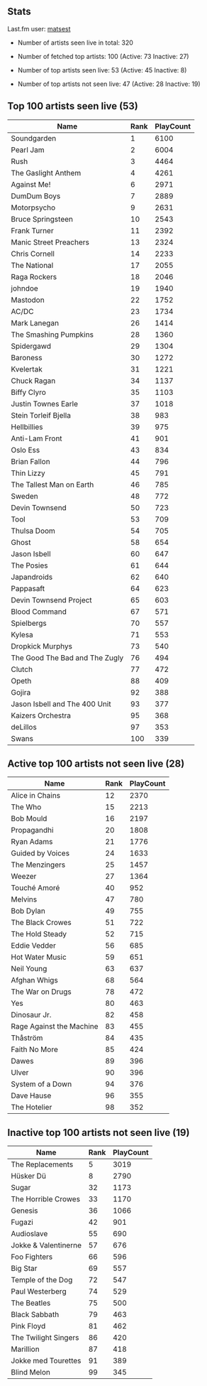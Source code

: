 ## Stats 


Last.fm user: [matsest](https://www.last.fm/user/matsest)

- Number of artists seen live in total: 320

- Number of fetched top artists: 100 (Active: 73 Inactive: 27)

- Number of top artists seen live: 53 (Active: 45 Inactive: 8)

- Number of top artists not seen live: 47 (Active: 28 Inactive: 19)

## Top 100 artists seen live (53)

Name                           | Rank | PlayCount
------------------------------ | ---- | ---------
Soundgarden                    | 1    | 6100     
Pearl Jam                      | 2    | 6004     
Rush                           | 3    | 4464     
The Gaslight Anthem            | 4    | 4261     
Against Me!                    | 6    | 2971     
DumDum Boys                    | 7    | 2889     
Motorpsycho                    | 9    | 2631     
Bruce Springsteen              | 10   | 2543     
Frank Turner                   | 11   | 2392     
Manic Street Preachers         | 13   | 2324     
Chris Cornell                  | 14   | 2233     
The National                   | 17   | 2055     
Raga Rockers                   | 18   | 2046     
johndoe                        | 19   | 1940     
Mastodon                       | 22   | 1752     
AC/DC                          | 23   | 1734     
Mark Lanegan                   | 26   | 1414     
The Smashing Pumpkins          | 28   | 1360     
Spidergawd                     | 29   | 1304     
Baroness                       | 30   | 1272     
Kvelertak                      | 31   | 1221     
Chuck Ragan                    | 34   | 1137     
Biffy Clyro                    | 35   | 1103     
Justin Townes Earle            | 37   | 1018     
Stein Torleif Bjella           | 38   | 983      
Hellbillies                    | 39   | 975      
Anti-Lam Front                 | 41   | 901      
Oslo Ess                       | 43   | 834      
Brian Fallon                   | 44   | 796      
Thin Lizzy                     | 45   | 791      
The Tallest Man on Earth       | 46   | 785      
Sweden                         | 48   | 772      
Devin Townsend                 | 50   | 723      
Tool                           | 53   | 709      
Thulsa Doom                    | 54   | 705      
Ghost                          | 58   | 654      
Jason Isbell                   | 60   | 647      
The Posies                     | 61   | 644      
Japandroids                    | 62   | 640      
Pappasaft                      | 64   | 623      
Devin Townsend Project         | 65   | 603      
Blood Command                  | 67   | 571      
Spielbergs                     | 70   | 557      
Kylesa                         | 71   | 553      
Dropkick Murphys               | 73   | 540      
The Good The Bad and The Zugly | 76   | 494      
Clutch                         | 77   | 472      
Opeth                          | 88   | 409      
Gojira                         | 92   | 388      
Jason Isbell and The 400 Unit  | 93   | 377      
Kaizers Orchestra              | 95   | 368      
deLillos                       | 97   | 353      
Swans                          | 100  | 339      

## Active top 100 artists not seen live (28)

Name                     | Rank | PlayCount
------------------------ | ---- | ---------
Alice in Chains          | 12   | 2370     
The Who                  | 15   | 2213     
Bob Mould                | 16   | 2197     
Propagandhi              | 20   | 1808     
Ryan Adams               | 21   | 1776     
Guided by Voices         | 24   | 1633     
The Menzingers           | 25   | 1457     
Weezer                   | 27   | 1364     
Touché Amoré             | 40   | 952      
Melvins                  | 47   | 780      
Bob Dylan                | 49   | 755      
The Black Crowes         | 51   | 722      
The Hold Steady          | 52   | 715      
Eddie Vedder             | 56   | 685      
Hot Water Music          | 59   | 651      
Neil Young               | 63   | 637      
Afghan Whigs             | 68   | 564      
The War on Drugs         | 78   | 472      
Yes                      | 80   | 463      
Dinosaur Jr.             | 82   | 458      
Rage Against the Machine | 83   | 455      
Thåström                 | 84   | 435      
Faith No More            | 85   | 424      
Dawes                    | 89   | 396      
Ulver                    | 90   | 396      
System of a Down         | 94   | 376      
Dave Hause               | 96   | 355      
The Hotelier             | 98   | 352      

## Inactive top 100 artists not seen live (19)

Name                 | Rank | PlayCount
-------------------- | ---- | ---------
The Replacements     | 5    | 3019     
Hüsker Dü            | 8    | 2790     
Sugar                | 32   | 1173     
The Horrible Crowes  | 33   | 1170     
Genesis              | 36   | 1066     
Fugazi               | 42   | 901      
Audioslave           | 55   | 690      
Jokke & Valentinerne | 57   | 676      
Foo Fighters         | 66   | 596      
Big Star             | 69   | 557      
Temple of the Dog    | 72   | 547      
Paul Westerberg      | 74   | 529      
The Beatles          | 75   | 500      
Black Sabbath        | 79   | 463      
Pink Floyd           | 81   | 462      
The Twilight Singers | 86   | 420      
Marillion            | 87   | 418      
Jokke med Tourettes  | 91   | 389      
Blind Melon          | 99   | 345      
